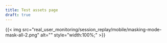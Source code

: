 ```yaml
---
title: Test assets page
draft: true
---
```


{{< img src="real_user_monitoring/session_replay/mobile/masking-mode-mask-all-2.png" alt="" style="width:100%;" >}}